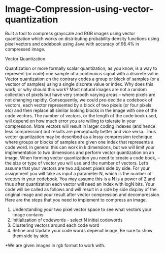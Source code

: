 # Image-Compression-using-vector-quantization
Built a tool to compress grayscale and RGB images using vector quantization which works on distributing probability density functions using pixel vectors and codebook using Java with accuracy of 96.4% in compressed image.

Vector Quantization

Quantization or more formally scalar quantization, as you know, is a way to represent (or code) one sample of a continuous signal with a discrete value. Vector quantization on the contrary codes a group or block of samples (or a vectsor of samples) using a single discrete value or index. 
Why does this work, or why should this work? Most natural images are not a random collection of pixels but have very smooth varying areas – where pixels are not changing rapidly. Consequently, we could pre-decide a codebook of vectors, each vector represented by a block of two pixels (or four pixels etc) and then replace all similar looking blocks in the image with one of the code vectors. The number of vectors, or the length of the code book used, will depend on how much error you are willing to tolerate in your compression. More vectors will result in larger coding indexes (and hence less compression) but results are perceptually better and vice versa. Thus vector quantization may be described as a lossy compression technique where groups or blocks of samples are given one index that represents a code word. In general this can work in k dimensions, but we will limit your implementation to two dimensions and perform vector quantization on an image.
When forming vector quantization you need to create a code book, – the size or type of vector you will use and the number of vectors. Let’s assume that your vectors are two adjacent pixels side by side. For your assignment you will take as input a parameter N, which is the number of vectors in your codebook. You may assume this is a N is a power of 2 and thus after quantization each vector will need an index with logN bits. Your code will be called as follows and will result in a side by side display of the original image and your result after vector compression and decompression.
Here are the steps that you need to implement to compress an image.
1.	Understanding your two pixel vector space to see what vectors your image contains
2.	Initialization of codewords - select N initial codewords
3.	Clustering vectors around each code word 
4.	Refine and Update your code words depenut image. Be sure to show them side by side.

*We are given images in rgb format to work with.












